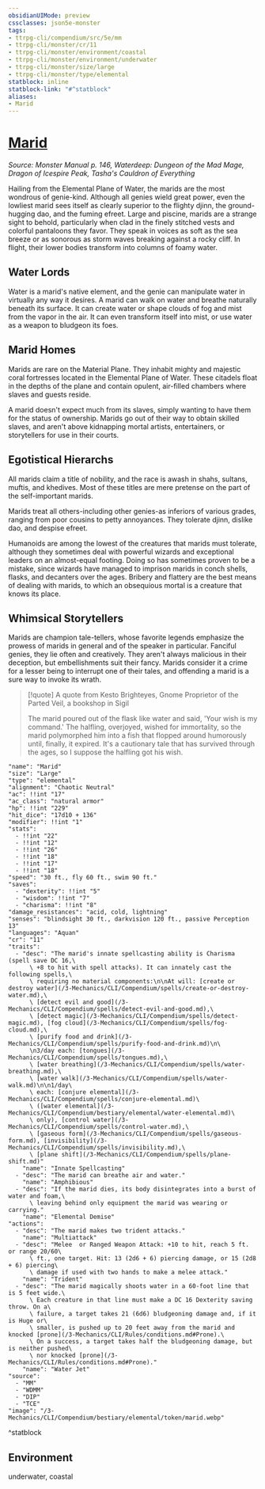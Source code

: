 ```yaml
---
obsidianUIMode: preview
cssclasses: json5e-monster
tags:
- ttrpg-cli/compendium/src/5e/mm
- ttrpg-cli/monster/cr/11
- ttrpg-cli/monster/environment/coastal
- ttrpg-cli/monster/environment/underwater
- ttrpg-cli/monster/size/large
- ttrpg-cli/monster/type/elemental
statblock: inline
statblock-link: "#^statblock"
aliases:
- Marid
---
```

# [Marid](3-Mechanics\CLI\Compendium\bestiary\elemental/marid.md)
*Source: Monster Manual p. 146, Waterdeep: Dungeon of the Mad Mage, Dragon of Icespire Peak, Tasha's Cauldron of Everything*  

Hailing from the Elemental Plane of Water, the marids are the most wondrous of genie-kind. Although all genies wield great power, even the lowliest marid sees itself as clearly superior to the flighty djinn, the ground-hugging dao, and the fuming efreet. Large and piscine, marids are a strange sight to behold, particularly when clad in the finely stitched vests and colorful pantaloons they favor. They speak in voices as soft as the sea breeze or as sonorous as storm waves breaking against a rocky cliff. In flight, their lower bodies transform into columns of foamy water.

## Water Lords

Water is a marid's native element, and the genie can manipulate water in virtually any way it desires. A marid can walk on water and breathe naturally beneath its surface. It can create water or shape clouds of fog and mist from the vapor in the air. It can even transform itself into mist, or use water as a weapon to bludgeon its foes.

## Marid Homes

Marids are rare on the Material Plane. They inhabit mighty and majestic coral fortresses located in the Elemental Plane of Water. These citadels float in the depths of the plane and contain opulent, air-filled chambers where slaves and guests reside.

A marid doesn't expect much from its slaves, simply wanting to have them for the status of ownership. Marids go out of their way to obtain skilled slaves, and aren't above kidnapping mortal artists, entertainers, or storytellers for use in their courts.

## Egotistical Hierarchs

All marids claim a title of nobility, and the race is awash in shahs, sultans, muftis, and khedives. Most of these titles are mere pretense on the part of the self-important marids.

Marids treat all others-including other genies-as inferiors of various grades, ranging from poor cousins to petty annoyances. They tolerate djinn, dislike dao, and despise efreet.

Humanoids are among the lowest of the creatures that marids must tolerate, although they sometimes deal with powerful wizards and exceptional leaders on an almost-equal footing. Doing so has sometimes proven to be a mistake, since wizards have managed to imprison marids in conch shells, flasks, and decanters over the ages. Bribery and flattery are the best means of dealing with marids, to which an obsequious mortal is a creature that knows its place.

## Whimsical Storytellers

Marids are champion tale-tellers, whose favorite legends emphasize the prowess of marids in general and of the speaker in particular. Fanciful genies, they lie often and creatively. They aren't always malicious in their deception, but embellishments suit their fancy. Marids consider it a crime for a lesser being to interrupt one of their tales, and offending a marid is a sure way to invoke its wrath.

> [!quote] A quote from Kesto Brighteyes, Gnome Proprietor of the Parted Veil, a bookshop in Sigil  
> 
> The marid poured out of the flask like water and said, 'Your wish is my command.' The halfling, overjoyed, wished for immortality, so the marid polymorphed him into a fish that flopped around humorously until, finally, it expired. It's a cautionary tale that has survived through the ages, so I suppose the halfling got his wish.


```statblock
"name": "Marid"
"size": "Large"
"type": "elemental"
"alignment": "Chaotic Neutral"
"ac": !!int "17"
"ac_class": "natural armor"
"hp": !!int "229"
"hit_dice": "17d10 + 136"
"modifier": !!int "1"
"stats":
  - !!int "22"
  - !!int "12"
  - !!int "26"
  - !!int "18"
  - !!int "17"
  - !!int "18"
"speed": "30 ft., fly 60 ft., swim 90 ft."
"saves":
  - "dexterity": !!int "5"
  - "wisdom": !!int "7"
  - "charisma": !!int "8"
"damage_resistances": "acid, cold, lightning"
"senses": "blindsight 30 ft., darkvision 120 ft., passive Perception 13"
"languages": "Aquan"
"cr": "11"
"traits":
  - "desc": "The marid's innate spellcasting ability is Charisma (spell save DC 16,\
      \ +8 to hit with spell attacks). It can innately cast the following spells,\
      \ requiring no material components:\n\nAt will: [create or destroy water](/3-Mechanics/CLI/Compendium/spells/create-or-destroy-water.md),\
      \ [detect evil and good](/3-Mechanics/CLI/Compendium/spells/detect-evil-and-good.md),\
      \ [detect magic](/3-Mechanics/CLI/Compendium/spells/detect-magic.md), [fog cloud](/3-Mechanics/CLI/Compendium/spells/fog-cloud.md),\
      \ [purify food and drink](/3-Mechanics/CLI/Compendium/spells/purify-food-and-drink.md)\n\
      \n3/day each: [tongues](/3-Mechanics/CLI/Compendium/spells/tongues.md),\
      \ [water breathing](/3-Mechanics/CLI/Compendium/spells/water-breathing.md),\
      \ [water walk](/3-Mechanics/CLI/Compendium/spells/water-walk.md)\n\n1/day\
      \ each: [conjure elemental](/3-Mechanics/CLI/Compendium/spells/conjure-elemental.md)\
      \ ([water elemental](/3-Mechanics/CLI/Compendium/bestiary/elemental/water-elemental.md)\
      \ only), [control water](/3-Mechanics/CLI/Compendium/spells/control-water.md),\
      \ [gaseous form](/3-Mechanics/CLI/Compendium/spells/gaseous-form.md), [invisibility](/3-Mechanics/CLI/Compendium/spells/invisibility.md),\
      \ [plane shift](/3-Mechanics/CLI/Compendium/spells/plane-shift.md)"
    "name": "Innate Spellcasting"
  - "desc": "The marid can breathe air and water."
    "name": "Amphibious"
  - "desc": "If the marid dies, its body disintegrates into a burst of water and foam,\
      \ leaving behind only equipment the marid was wearing or carrying."
    "name": "Elemental Demise"
"actions":
  - "desc": "The marid makes two trident attacks."
    "name": "Multiattack"
  - "desc": "Melee  or Ranged Weapon Attack: +10 to hit, reach 5 ft. or range 20/60\
      \ ft., one target. Hit: 13 (2d6 + 6) piercing damage, or 15 (2d8 + 6) piercing\
      \ damage if used with two hands to make a melee attack."
    "name": "Trident"
  - "desc": "The marid magically shoots water in a 60-foot line that is 5 feet wide.\
      \ Each creature in that line must make a DC 16 Dexterity saving throw. On a\
      \ failure, a target takes 21 (6d6) bludgeoning damage and, if it is Huge or\
      \ smaller, is pushed up to 20 feet away from the marid and knocked [prone](/3-Mechanics/CLI/Rules/conditions.md#Prone).\
      \ On a success, a target takes half the bludgeoning damage, but is neither pushed\
      \ nor knocked [prone](/3-Mechanics/CLI/Rules/conditions.md#Prone)."
    "name": "Water Jet"
"source":
  - "MM"
  - "WDMM"
  - "DIP"
  - "TCE"
"image": "/3-Mechanics/CLI/Compendium/bestiary/elemental/token/marid.webp"
```
^statblock

## Environment

underwater, coastal